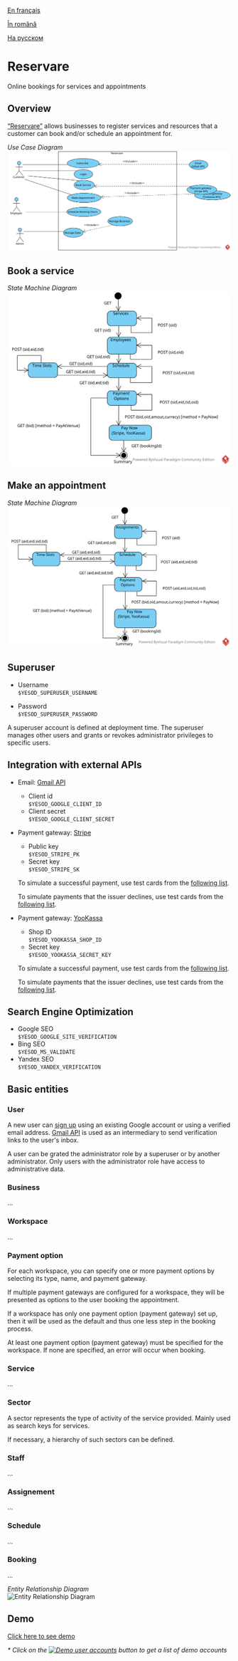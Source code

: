 [En français](https://github.com/ciukstar/reservare/blob/master/README.fr.md)

[În română](https://github.com/ciukstar/reservare/blob/master/README.ro.md)

[На русском](https://github.com/ciukstar/reservare/blob/master/README.ru.md)


# Reservare

Online bookings for services and appointments

## Overview

[“Reservare”](https://reservare-i4rimw5qwq-de.a.run.app) allows businesses to register services and resources that a customer can book and/or schedule an appointment for.  

*Use Case Diagram*  
![Use Case Diagram](static/img/Reservare-UCD.svg)

## Book a service
*State Machine Diagram*  
![State Machine Diagram](static/img/Reservare-Book-Service-SMD.svg)

## Make an appointment
*State Machine Diagram*  
![State Machine Diagram](static/img/Reservare-Make-Appointment-SMD.svg)

## Superuser

* Username  
  ```$YESOD_SUPERUSER_USERNAME```
  
* Password  
  ```$YESOD_SUPERUSER_PASSWORD```
  
A superuser account is defined at deployment time. The superuser manages other users and grants or revokes administrator privileges to specific users.

## Integration with external APIs

* Email: [Gmail API](https://developers.google.com/gmail/api/guides)

  * Client id  
    ```$YESOD_GOOGLE_CLIENT_ID```
  * Client secret  
    ```$YESOD_GOOGLE_CLIENT_SECRET```

* Payment gateway: [Stripe](https://stripe.com/)
  * Public key  
    ```$YESOD_STRIPE_PK```
  * Secret key  
    ```$YESOD_STRIPE_SK```
    
  To simulate a successful payment, use test cards from the [following list](https://stripe.com/docs/testing?testing-method=card-numbers#cards).

  To simulate payments that the issuer declines, use test cards from the [following list](https://stripe.com/docs/testing?testing-method=card-numbers#declined-payments).
  
* Payment gateway: [YooKassa](https://yookassa.ru/)
  * Shop ID  
    ```$YESOD_YOOKASSA_SHOP_ID```
  * Secret key  
    ```$YESOD_YOOKASSA_SECRET_KEY```
    
  To simulate a successful payment, use test cards from the [following list](https://yookassa.ru/developers/payment-acceptance/testing-and-going-live/testing#test-bank-card-success).

  To simulate payments that the issuer declines, use test cards from the [following list](https://yookassa.ru/developers/payment-acceptance/testing-and-going-live/testing#test-bank-card-cancellation-details).

## Search Engine Optimization
* Google SEO  
  ```$YESOD_GOOGLE_SITE_VERIFICATION```
* Bing SEO  
  ```$YESOD_MS_VALIDATE```
* Yandex SEO  
  ```$YESOD_YANDEX_VERIFICATION```

## Basic entities

### User

A new user can [sign up](https://reservare-i4rimw5qwq-de.a.run.app/auth/login) using an existing Google account or using a verified email address. [Gmail API](https://developers.google.com/gmail/api/guides) is used as an intermediary to send verification links to the user's inbox.

A user can be grated the administrator role by a superuser or by another administrator. Only users with the administrator role have access to administrative data.

### Business
...

### Workspace
...

### Payment option
For each workspace, you can specify one or more payment options by selecting its type, name, and payment gateway.

If multiple payment gateways are configured for a workspace, they will be presented as options to the user booking the appointment.

If a workspace has only one payment option (payment gateway) set up, then it will be used as the default and thus one less step in the booking process.

At least one payment option (payment gateway) must be specified for the workspace. If none are specified, an error will occur when booking.

### Service
...

### Sector
A sector represents the type of activity of the service provided. Mainly used as search keys for services.

If necessary, a hierarchy of such sectors can be defined.

### Staff
...

### Assignement
...

### Schedule
...

### Booking
...


*Entity Relationship Diagram*  
![Entity Relationship Diagram](static/img/Reservare-ERD.svg)

## Demo

[Click here to see demo](https://reservare-i4rimw5qwq-de.a.run.app)

_* Click on the [![Demo user accounts](demo/button-demo-accounts.png)](https://reservare-i4rimw5qwq-de.a.run.app/auth/login) button to get a list of demo accounts_
